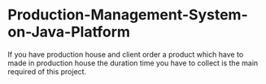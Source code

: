 # Production-Management-System-on-Java-Platform
If you have production house and client order a product which have to made in production house the duration time you have to collect is the main required of this project.
